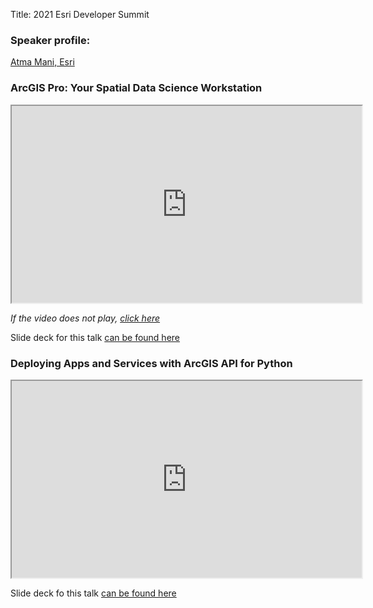 Title: 2021 Esri Developer Summit

### Speaker profile:

[Atma Mani, Esri](https://dev2021.esri.com/speakers/18cfbdea2c81e3ac9ee840a8140aafd3176cdd25/Atma-Mani)

### ArcGIS Pro: Your Spatial Data Science Workstation
<iframe width="560" height="315" src="https://vimeo.com/event/755372/embed"></iframe>

*If the video does not play, [click here](https://vimeo.com/event/755372/embed)*

Slide deck for this talk [can be found here](https://assets.onlineeventapp.com/esri/dev2021/EventFiles/esri2021dev/PresentationFiles/Uploads/19764702/25641873/12408-arcgis-pro-your-spatial-data-science-workstation.pdf)

### Deploying Apps and Services with ArcGIS API for Python
<iframe width="560" height="315" src="https://player.vimeo.com/video/524104979"></iframe>

Slide deck fo this talk [can be found here](https://assets.onlineeventapp.com/esri/dev2021/EventFiles/esri2021dev/PresentationFiles/Uploads/19764796/25641967/12506-deploying-apps-and-services-with-arcgis-api-for-python.pdf)
